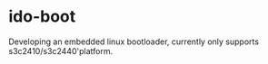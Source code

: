 ido-boot
========

Developing an embedded linux bootloader, currently only supports s3c2410/s3c2440'platform.

